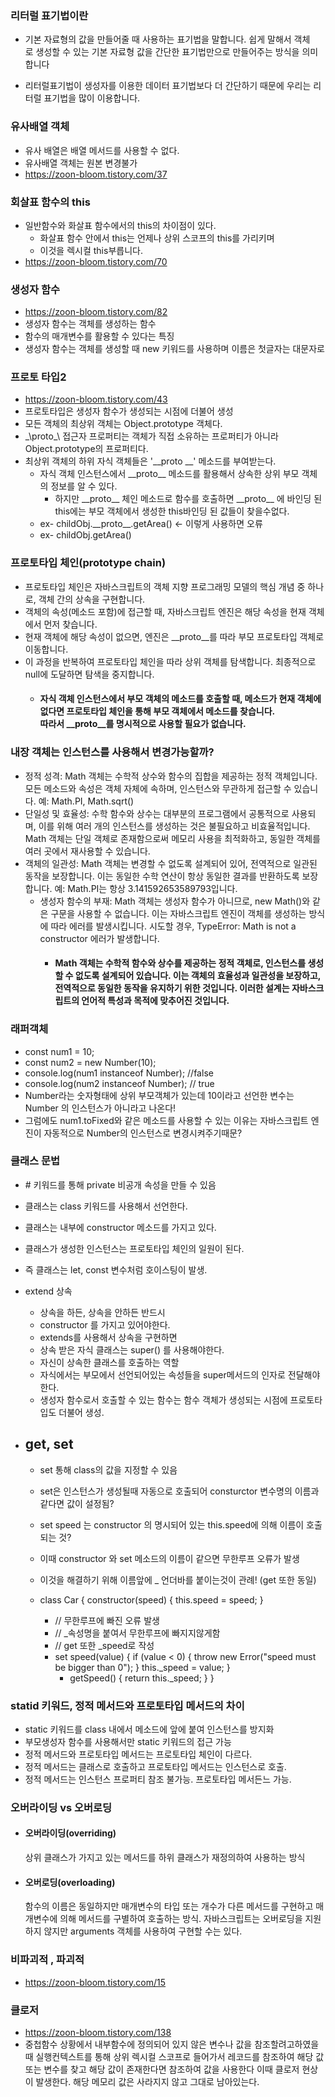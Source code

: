 ### 리터럴 표기법이란

- 기본 자료형의 값을 만들어줄 때 사용하는 표기법을 말합니다. 쉽게 말해서 객체로 생성할 수 있는 기본 자료형 값을 간단한 표기법만으로 만들어주는 방식을 의미합니다

- 리터럴표기법이 생성자를 이용한 데이터 표기법보다 더 간단하기 때문에 우리는 리터럴 표기법을 많이 이용합니다.

### 유사배열 객체

- 유사 배열은 배열 메서드를 사용할 수 없다.
- 유사배열 객체는 원본 변경불가
- https://zoon-bloom.tistory.com/37

### 회살표 함수의 this

- 일반함수와 화살표 함수에서의 this의 차이점이 있다.
  - 화살표 함수 안에서 this는 언제나 상위 스코프의 this를 가리키며
  - 이것을 렉시컬 this부릅니다.
- https://zoon-bloom.tistory.com/70

### 생성자 함수

- https://zoon-bloom.tistory.com/82
- 생성자 함수는 객체를 생성하는 함수
- 함수의 매개변수를 활용할 수 있다는 특징
- 생성자 함수는 객체를 생성할 때 new 키워드를 사용하며 이름은 첫글자는 대문자로

### 프로토 타입2

- https://zoon-bloom.tistory.com/43
- 프로토타입은 생성자 함수가 생성되는 시점에 더불어 생성
- 모든 객체의 최상위 객체는 Object.prototype 객체다.
- \_\proto\_\ 접근자 프로퍼티는 객체가 직접 소유하는 프로퍼티가 아니라 Object.prototype의 프로퍼티다.
- 최상위 객체의 하위 자식 객체들은 '\_\_proto \_\_' 메소드를 부여받는다.
  - 자식 객체 인스턴스에서 \_\_proto\_\_ 메소드를 활용해서 상속한 상위 부모 객체의 정보를 알 수 있다.
    - 하지만 \_\_proto\_\_ 체인 메소드로 함수를 호출하면
      \_\_proto\_\_ 에 바인딩 된 this에는 부모 객체에서 생성한 this바인딩 된 값들이 찾을수없다.
  - ex- childObj.\_\_proto\_\_.getArea() <- 이렇게 사용하면 오류
  - ex- childObj.getArea()

### 프로토타입 체인(prototype chain)

- 프로토타입 체인은 자바스크립트의 객체 지향 프로그래밍 모델의 핵심 개념 중 하나로, 객체 간의 상속을 구현합니다.
- 객체의 속성(메소드 포함)에 접근할 때, 자바스크립트 엔진은 해당 속성을 현재 객체에서 먼저 찾습니다.
- 현재 객체에 해당 속성이 없으면, 엔진은 \_\_proto\_\_를 따라 부모 프로토타입 객체로 이동합니다.
- 이 과정을 반복하여 프로토타입 체인을 따라 상위 객체를 탐색합니다. 최종적으로 null에 도달하면 탐색을 중지합니다.
  - #### 자식 객체 인스턴스에서 부모 객체의 메소드를 호출할 때, 메소드가 현재 객체에 없다면 프로토타입 체인을 통해 부모 객체에서 메소드를 찾습니다.<br/>따라서 \_\_proto\_\_를 명시적으로 사용할 필요가 없습니다.

### 내장 객체는 인스턴스를 사용해서 변경가능할까?

- 정적 성격:
  Math 객체는 수학적 상수와 함수의 집합을 제공하는 정적 객체입니다. 모든 메소드와 속성은 객체 자체에 속하며, 인스턴스와 무관하게 접근할 수 있습니다.
  예: Math.PI, Math.sqrt()
- 단일성 및 효율성:
  수학 함수와 상수는 대부분의 프로그램에서 공통적으로 사용되며, 이를 위해 여러 개의 인스턴스를 생성하는 것은 불필요하고 비효율적입니다.
  Math 객체는 단일 객체로 존재함으로써 메모리 사용을 최적화하고, 동일한 객체를 여러 곳에서 재사용할 수 있습니다.
- 객체의 일관성:
  Math 객체는 변경할 수 없도록 설계되어 있어, 전역적으로 일관된 동작을 보장합니다. 이는 동일한 수학 연산이 항상 동일한 결과를 반환하도록 보장합니다.
  예: Math.PI는 항상 3.141592653589793입니다.
  - 생성자 함수의 부재: Math 객체는 생성자 함수가 아니므로, new Math()와 같은 구문을 사용할 수 없습니다. 이는 자바스크립트 엔진이 객체를 생성하는 방식에 따라 에러를 발생시킵니다.
    시도할 경우, TypeError: Math is not a constructor 에러가 발생합니다.
    - #### Math 객체는 수학적 함수와 상수를 제공하는 정적 객체로, 인스턴스를 생성할 수 없도록 설계되어 있습니다. 이는 객체의 효율성과 일관성을 보장하고, 전역적으로 동일한 동작을 유지하기 위한 것입니다. 이러한 설계는 자바스크립트의 언어적 특성과 목적에 맞추어진 것입니다.

### 래퍼객체

- const num1 = 10;
- const num2 = new Number(10);
- console.log(num1 instanceof Number); //false
- console.log(num2 instanceof Number); // true
- Number라는 숫자형태에 상위 부모객체가 있는데
  10이라고 선언한 변수는 Number 의 인스턴스가 아니라고 나온다!
- 그럼에도 num1.toFixed와 같은 메소드를 사용할 수 있는 이유는 자바스크립트 엔진이 자동적으로 Number의 인스턴스로 변경시켜주기때문?

### 클래스 문법

- \# 키워드를 통해 private 비공개 속성을 만들 수 있음
- 클래스는 class 키워드를 사용해서 선언한다.
- 클래스는 내부에 constructor 메소드를 가지고 있다.
- 클래스가 생성한 인스턴스는 프로토타입 체인의 일원이 된다.
- 즉 클래스는 let, const 변수처럼 호이스팅이 발생.
- extend 상속

  - 상속을 하든, 상속을 안하든 반드시
  - constructor 를 가지고 있어야한다.
  - extends를 사용해서 상속을 구현하면
  - 상속 받은 자식 클래스는 super() 를 사용해야한다.
  - 자신이 상속한 클래스를 호출하는 역할
  - 자식에서는 부모에서 선언되어있는 속성들을 super메서드의 인자로 전달해야한다.
  - 생성자 함수로서 호출할 수 있는 함수는 함수 객체가 생성되는 시점에 프로토타입도 더불어 생성.

- ## get, set

  - set 통해 class의 값을 지정할 수 있음
  - set은 인스턴스가 생성될때 자동으로 호출되어 consturctor 변수명의 이름과 같다면 값이 설정됨?
  - set speed 는 constructor 의 명시되어 있는 this.speed에 의해 이름이 호출되는 것?
  - 이때 constructor 와 set 메소드의 이름이 같으면 무한루프 오류가 발생
  - 이것을 해결하기 위해 이름앞에 \_ 언더바를 붙이는것이 관례! (get 또한 동일)
  - class Car {
    constructor(speed) {
    this.speed = speed;
    }

    - // 무한루프에 빠진 오류 발생
    - // \_속성명을 붙여서 무한루프에 빠지지않게함
    - // get 또한 \_speed로 작성
    - set speed(value) {
      if (value < 0) {
      throw new Error("speed must be bigger than 0");
      }
      this.\_speed = value;
      }
      - getSpeed() {
        return this.\_speed;
        }
        }

### statid 키워드, 정적 메서드와 프로토타입 메서드의 차이

- static 키워드를 class 내에서 메소드에 앞에 붙여 인스턴스를 방지화
- 부모생성자 함수를 사용해서만 static 키워드의 접근 가능
- 정적 메서드와 프로토타입 메서드는 프로토타입 체인이 다르다.
- 정적 메서드는 클래스로 호출하고 프로토타입 메서드는 인스턴스로 호출.
- 정적 메서드는 인스턴스 프로퍼티 참조 불가능. 프로토타입 메서든느 가능.

### 오버라이딩 vs 오버로딩

- #### 오버라이딩(overriding)
  상위 클래스가 가지고 있는 메서드를 하위 클래스가 재정의하여 사용하는 방식
  ㅤ
- #### 오버로딩(overloading)
  함수의 이름은 동일하지만 매개변수의 타입 또는 개수가 다른 메서드를 구현하고 매개변수에 의해 메서드를 구별하여 호출하는 방식. 자바스크립트는 오버로딩을 지원하지 않지만 arguments 객체를 사용하여 구현할 수는 있다.

### 비파괴적 , 파괴적

- https://zoon-bloom.tistory.com/15

### 클로저

- https://zoon-bloom.tistory.com/138
- 중첩함수 상황에서 내부함수에 정의되어 있지 않은 변수나 값을 참조할려고하였을때 실행컨텍스트를 통해 상위 렉시컬 스코프로 들어가서 레코드를 참조하여 해당 값 또는 변수를 찾고 해당 값이 존재한다면 참조하여 값을 사용한다 이때 클로저 현상이 발생한다. 해당 메모리 값은 사라지지 않고 그대로 남아있는다.
